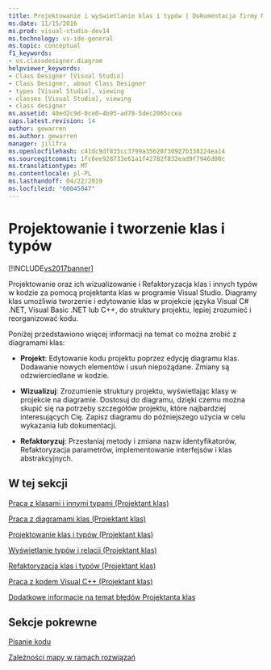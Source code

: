 ```yaml
---
title: Projektowanie i wyświetlanie klas i typów | Dokumentacja firmy Microsoft
ms.date: 11/15/2016
ms.prod: visual-studio-dev14
ms.technology: vs-ide-general
ms.topic: conceptual
f1_keywords:
- vs.classdesigner.diagram
helpviewer_keywords:
- Class Designer [Visual Studio]
- Class Designer, about Class Designer
- types [Visual Studio], viewing
- classes [Visual Studio], viewing
- class designer
ms.assetid: 40ed2c9d-0ce0-4b95-ad78-5dec2065ccea
caps.latest.revision: 14
author: gewarren
ms.author: gewarren
manager: jillfra
ms.openlocfilehash: c41dc9df835cc3799a35620730927b338224ea14
ms.sourcegitcommit: 1fc6ee928733e61a1f42782f832ead9f7946d00c
ms.translationtype: MT
ms.contentlocale: pl-PL
ms.lasthandoff: 04/22/2019
ms.locfileid: "60045047"
---
```

# <a name="designing-and-viewing-classes-and-types"></a>Projektowanie i tworzenie klas i typów
[!INCLUDE[vs2017banner](../includes/vs2017banner.md)]

Projektowanie oraz ich wizualizowanie i Refaktoryzacja klas i innych typów w kodzie za pomocą projektanta klas w programie Visual Studio. Diagramy klas umożliwia tworzenie i edytowanie klas w projekcie języka Visual C# .NET, Visual Basic .NET lub C++, do struktury projektu, lepiej zrozumieć i reorganizować kodu.  
  
 Poniżej przedstawiono więcej informacji na temat co można zrobić z diagramami klas:  
  
- **Projekt**: Edytowanie kodu projektu poprzez edycję diagramu klas. Dodawanie nowych elementów i usuń niepożądane. Zmiany są odzwierciedlane w kodzie.  
  
- **Wizualizuj**: Zrozumienie struktury projektu, wyświetlając klasy w projekcie na diagramie. Dostosuj do diagramu, dzięki czemu można skupić się na potrzeby szczegółów projektu, które najbardziej interesujących Cię. Zapisz diagramu do późniejszego użycia w celu wykazania lub dokumentacji.  
  
- **Refaktoryzuj**: Przesłaniaj metody i zmiana nazw identyfikatorów, Refaktoryzacja parametrów, implementowanie interfejsów i klas abstrakcyjnych.  
  
## <a name="in-this-section"></a>W tej sekcji  
 [Praca z klasami i innymi typami (Projektant klas)](../ide/working-with-classes-and-other-types-class-designer.md)  
  
 [Praca z diagramami klas (Projektant klas)](../ide/working-with-class-diagrams-class-designer.md)  
  
 [Projektowanie klas i typów (Projektant klas)](../ide/designing-classes-and-types-class-designer.md)  
  
 [Wyświetlanie typów i relacji (Projektant klas)](../ide/viewing-types-and-relationships-class-designer.md)  
  
 [Refaktoryzacja klas i typów (Projektant klas)](../ide/refactoring-classes-and-types-class-designer.md)  
  
 [Praca z kodem Visual C++ (Projektant klas)](../ide/working-with-visual-cpp-code-class-designer.md)  
  
 [Dodatkowe informacje na temat błędów Projektanta klas](../ide/additional-information-about-class-designer-errors.md)  
  
## <a name="related-sections"></a>Sekcje pokrewne  
 [Pisanie kodu](../ide/writing-code-in-the-code-and-text-editor.md)  
  
 [Zależności mapy w ramach rozwiązań](../modeling/map-dependencies-across-your-solutions.md)
